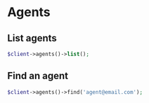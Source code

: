 # Agents

## List agents

```php
$client->agents()->list();
```

## Find an agent

```php
$client->agents()->find('agent@email.com');
```
